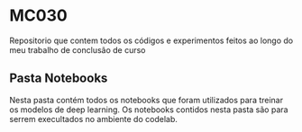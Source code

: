 # MC030

Repositorio que contem todos os códigos e experimentos feitos ao longo do meu trabalho de conclusão de curso

## Pasta Notebooks

Nesta pasta contém todos os notebooks que foram utilizados para treinar os modelos de deep learning. Os notebooks contidos nesta pasta são para serrem execultados no ambiente do codelab.

